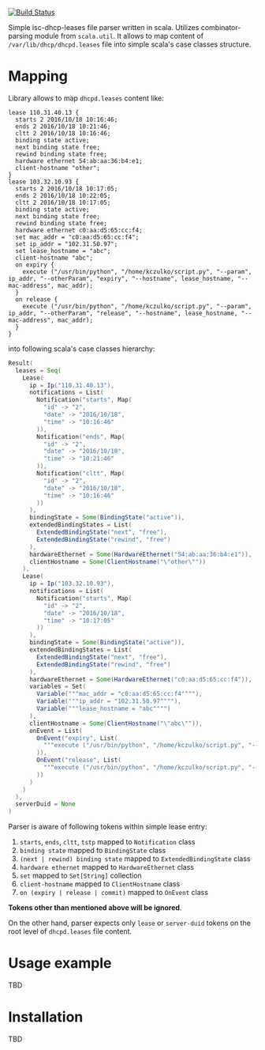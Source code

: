 [![Build Status](https://travis-ci.org/kczulko/isc-dhcp-leases-parser.svg?branch=master)](https://travis-ci.org/kczulko/isc-dhcp-leases-parser)

Simple isc-dhcp-leases file parser written in scala. Utilizes combinator-parsing module from `scala.util`. It allows to map content of `/var/lib/dhcp/dhcpd.leases` file into simple scala's case classes structure.

# Mapping

Library allows to map `dhcpd.leases` content like:

```
lease 110.31.40.13 {
  starts 2 2016/10/18 10:16:46;
  ends 2 2016/10/18 10:21:46;
  cltt 2 2016/10/18 10:16:46;
  binding state active;
  next binding state free;
  rewind binding state free;
  hardware ethernet 54:ab:aa:36:b4:e1;
  client-hostname "other";
}
lease 103.32.10.93 {
  starts 2 2016/10/18 10:17:05;
  ends 2 2016/10/18 10:22:05;
  cltt 2 2016/10/18 10:17:05;
  binding state active;
  next binding state free;
  rewind binding state free;
  hardware ethernet c0:aa:d5:65:cc:f4;
  set mac_addr = "c0:aa:d5:65:cc:f4";
  set ip_addr = "102.31.50.97";
  set lease_hostname = "abc";
  client-hostname "abc";
  on expiry {
    execute ("/usr/bin/python", "/home/kczulko/script.py", "--param", ip_addr, "--otherParam", "expiry", "--hostname", lease_hostname, "--mac-address", mac_addr);
  }
  on release {
    execute ("/usr/bin/python", "/home/kczulko/script.py", "--param", ip_addr, "--otherParam", "release", "--hostname", lease_hostname, "--mac-address", mac_addr);
  }
}
```

into following scala's case classes hierarchy:

```scala
Result(
  leases = Seq(
    Lease(
      ip = Ip("110.31.40.13"),
      notifications = List(
        Notification("starts", Map(
          "id" -> "2",
          "date" -> "2016/10/18",
          "time" -> "10:16:46"
        )),
        Notification("ends", Map(
          "id" -> "2",
          "date" -> "2016/10/18",
          "time" -> "10:21:46"
        )),
        Notification("cltt", Map(
          "id" -> "2",
          "date" -> "2016/10/18",
          "time" -> "10:16:46"
        ))
      ),
      bindingState = Some(BindingState("active")),
      extendedBindingStates = List(
        ExtendedBindingState("next", "free"),
        ExtendedBindingState("rewind", "free")
      ),
      hardwareEthernet = Some(HardwareEthernet("54:ab:aa:36:b4:e1")),
      clientHostname = Some(ClientHostname("\"other\""))
    ),
    Lease(
      ip = Ip("103.32.10.93"),
      notifications = List(
        Notification("starts", Map(
          "id" -> "2",
          "date" -> "2016/10/18",
          "time" -> "10:17:05"
        ))
      ),
      bindingState = Some(BindingState("active")),
      extendedBindingStates = List(
        ExtendedBindingState("next", "free"),
        ExtendedBindingState("rewind", "free")
      ),
      hardwareEthernet = Some(HardwareEthernet("c0:aa:d5:65:cc:f4")),
      variables = Set(
        Variable("""mac_addr = "c0:aa:d5:65:cc:f4""""),
        Variable("""ip_addr = "102.31.50.97""""),
        Variable("""lease_hostname = "abc"""")
      ),
      clientHostname = Some(ClientHostname("\"abc\"")),
      onEvent = List(
        OnEvent("expiry", List(
          """execute ("/usr/bin/python", "/home/kczulko/script.py", "--param", ip_addr, "--otherParam", "expiry", "--hostname", lease_hostname, "--mac-address", mac_addr)"""
        )),
        OnEvent("release", List(
          """execute ("/usr/bin/python", "/home/kczulko/script.py", "--param", ip_addr, "--otherParam", "release", "--hostname", lease_hostname, "--mac-address", mac_addr)"""
        ))
      )
    )
  ),
  serverDuid = None
)
```

Parser is aware of following tokens within simple lease entry:

1. `starts`, `ends`, `cltt`, `tstp` mapped to `Notification` class
1. `binding state` mapped to `BindingState` class 
1. `(next | rewind) binding state` mapped to `ExtendedBindingState` class 
1. `hardware ethernet` mapped to `HardwareEthernet` class 
1. `set` mapped to `Set[String]` collection
1. `client-hostname` mapped to `ClientHostname` class
1. `on (expiry | release | commit)` mapped to `OnEvent` class

**Tokens other than mentioned above will be ignored**.

On the other hand, parser expects only `lease` or `server-duid` tokens on the root level of `dhcpd.leases` file content.

# Usage example

TBD

# Installation

TBD
